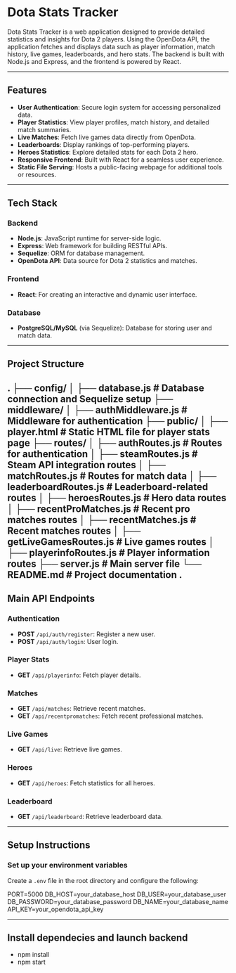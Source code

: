 # Dota Stats Tracker

Dota Stats Tracker is a web application designed to provide detailed statistics and insights for Dota 2 players. Using the OpenDota API, the application fetches and displays data such as player information, match history, live games, leaderboards, and hero stats. The backend is built with Node.js and Express, and the frontend is powered by React.

---

## Features

- **User Authentication**: Secure login system for accessing personalized data.
- **Player Statistics**: View player profiles, match history, and detailed match summaries.
- **Live Matches**: Fetch live games data directly from OpenDota.
- **Leaderboards**: Display rankings of top-performing players.
- **Heroes Statistics**: Explore detailed stats for each Dota 2 hero.
- **Responsive Frontend**: Built with React for a seamless user experience.
- **Static File Serving**: Hosts a public-facing webpage for additional tools or resources.

---

## Tech Stack

### Backend
- **Node.js**: JavaScript runtime for server-side logic.
- **Express**: Web framework for building RESTful APIs.
- **Sequelize**: ORM for database management.
- **OpenDota API**: Data source for Dota 2 statistics and matches.

### Frontend
- **React**: For creating an interactive and dynamic user interface.

### Database
- **PostgreSQL/MySQL** (via Sequelize): Database for storing user and match data.

---

## Project Structure


.
├── config/
│   ├── database.js       # Database connection and Sequelize setup
├── middleware/
│   ├── authMiddleware.js # Middleware for authentication
├── public/
│   ├── player.html       # Static HTML file for player stats page
├── routes/
│   ├── authRoutes.js          # Routes for authentication
│   ├── steamRoutes.js         # Steam API integration routes
│   ├── matchRoutes.js         # Routes for match data
│   ├── leaderboardRoutes.js   # Leaderboard-related routes
│   ├── heroesRoutes.js        # Hero data routes
│   ├── recentProMatches.js    # Recent pro matches routes
│   ├── recentMatches.js       # Recent matches routes
│   ├── getLiveGamesRoutes.js  # Live games routes
│   ├── playerinfoRoutes.js    # Player information routes
├── server.js                 # Main server file
└── README.md                 # Project documentation
.
---

## Main API Endpoints

### Authentication
- **POST** `/api/auth/register`: Register a new user.
- **POST** `/api/auth/login`: User login.

### Player Stats
- **GET** `/api/playerinfo`: Fetch player details.

### Matches
- **GET** `/api/matches`: Retrieve recent matches.
- **GET** `/api/recentpromatches`: Fetch recent professional matches.

### Live Games
- **GET** `/api/live`: Retrieve live games.

### Heroes
- **GET** `/api/heroes`: Fetch statistics for all heroes.

### Leaderboard
- **GET** `/api/leaderboard`: Retrieve leaderboard data.

---

## Setup Instructions

### Set up your environment variables
Create a `.env` file in the root directory and configure the following:

PORT=5000
DB_HOST=your_database_host
DB_USER=your_database_user
DB_PASSWORD=your_database_password
DB_NAME=your_database_name
API_KEY=your_opendota_api_key

---

## Install dependecies and launch backend
- npm install
- npm start
